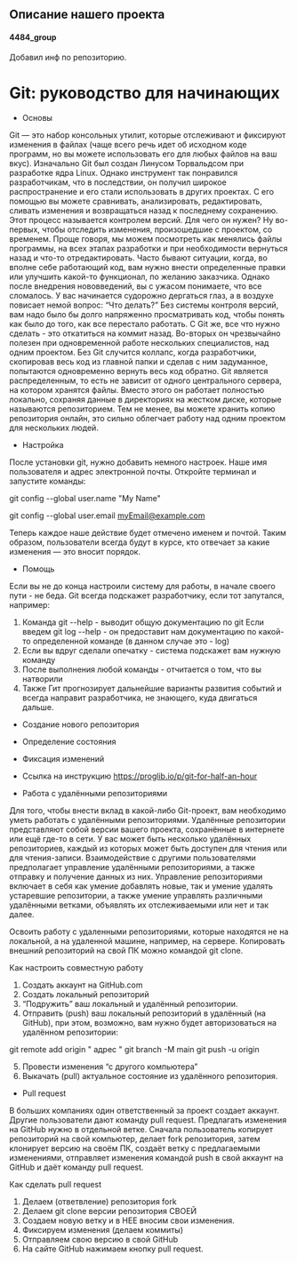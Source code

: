 ## Описание нашего проекта

#### 4484_group

Добавил инф по репозиторию.

# Git: руководство для начинающих

* Основы

Git — это набор консольных утилит, которые отслеживают и фиксируют изменения в файлах (чаще всего речь идет об исходном коде программ, но вы можете использовать его для любых файлов на ваш вкус). Изначально Git был создан Линусом Торвальдсом при разработке ядра Linux. Однако инструмент так понравился разработчикам, что в последствии, он получил широкое распространение и его стали использовать в других проектах. С его помощью вы можете сравнивать, анализировать, редактировать, сливать изменения и возвращаться назад к последнему сохранению. Этот процесс называется контролем версий.
Для чего он нужен? Ну во-первых, чтобы отследить изменения, произошедшие с проектом, со временем. Проще говоря, мы можем посмотреть как менялись файлы программы, на всех этапах разработки и при необходимости вернуться назад и что-то отредактировать. Часто бывают ситуации, когда, во вполне себе работающий код, вам нужно внести определенные правки или улучшить какой-то функционал, по желанию заказчика. Однако после внедрения нововведений, вы с ужасом понимаете, что все сломалось. У вас начинается судорожно дергаться глаз, а в воздухе повисает немой вопрос: “Что делать?” Без системы контроля версий, вам надо было бы долго напряженно просматривать код, чтобы понять как было до того, как все перестало работать. С Git же, все что нужно сделать - это откатиться на коммит назад.
Во-вторых он чрезвычайно полезен при одновременной работе нескольких специалистов, над одним проектом. Без Git случится коллапс, когда разработчики, скопировав весь код из главной папки и сделав с ним задуманное, попытаются одновременно вернуть весь код обратно. Git является распределенным, то есть не зависит от одного центрального сервера, на котором хранятся файлы. Вместо этого он работает полностью локально, сохраняя данные в директориях на жестком диске, которые называются репозиторием. Тем не менее, вы можете хранить копию репозитория онлайн, это сильно облегчает работу над одним проектом для нескольких людей.

* Настройка

После установки git, нужно добавить немного настроек. Наше имя пользователя и адрес электронной почты. Откройте терминал и запустите команды:

git config --global user.name "My Name"

git config --global user.email myEmail@example.com

Теперь каждое наше действие будет отмечено именем и почтой. Таким образом, пользователи всегда будут в курсе, кто отвечает за какие изменения — это вносит порядок.

* Помощь

Если вы не до конца настроили систему для работы, в начале своего пути - не беда. Git всегда подскажет разработчику, если тот запутался, например:
1.	Команда git --help - выводит общую документацию по git Если введем git log --help - он предоставит нам документацию по какой-то определенной команде (в данном случае это - log)
2.	Если вы вдруг сделали опечатку - система подскажет вам нужную команду
3.	После выполнения любой команды - отчитается о том, что вы натворили
4.	Также Гит прогнозирует дальнейшие варианты развития событий и всегда направит разработчика, не знающего, куда двигаться дальше.

* Создание нового репозитория

* Определение состояния

* Фиксация изменений

* Ссылка на инструкцию
 https://proglib.io/p/git-for-half-an-hour

* Работа с удалёнными репозиториями

Для того, чтобы внести вклад в какой-либо Git-проект, вам необходимо уметь работать с удалёнными репозиториями. Удалённые репозитории представляют собой версии вашего проекта, сохранённые в интернете или ещё где-то в сети. У вас может быть несколько удалённых репозиториев, каждый из которых может быть доступен для чтения или для чтения-записи. Взаимодействие с другими пользователями предполагает управление удалёнными репозиториями, а также отправку и получение данных из них. Управление репозиториями включает в себя как умение добавлять новые, так и умение удалять устаревшие репозитории, а также умение управлять различными удалёнными ветками, объявлять их отслеживаемыми или нет и так далее.

Освоить работу с удаленными репозиториями, которые находятся не на локальной, 
а на удаленной машине, например, на сервере.
Копировать внешний репозиторий на свой ПК можно командой git clone.

Как настроить совместную работу

1. Создать аккаунт на GitHub.com
2. Создать локальный репозиторий
3. “Подружить” ваш локальный и удалённый репозитории. 
4. Отправить (push) ваш локальный репозиторий в удалённый (на GitHub), при этом, возможно, 
вам нужно будет авторизоваться на удалённом репозитории:

git remote add origin " адрес "
git branch -M main
git push -u origin

5. Провести изменения “с другого компьютера”
6. Выкачать (pull) актуальное состояние из удалённого репозитория.

* Pull request

В больших компаниях один ответственный за проект создает аккаунт. Другие пользователи дают
команду pull request. Предлагать изменения на GitHub нужно в отдельной ветке. Сначала
пользователь копирует репозиторий на свой компьютер, делает fork репозитория, затем
клонирует версию на своём ПК, создаёт ветку с предлагаемыми изменениями, отправляет
изменения командой push в свой аккаунт на GitHub и даёт команду pull request.

Как сделать pull request
1. Делаем   (ответвление) репозитория fork
2. Делаем git clone   версии репозитория СВОЕЙ
3. Создаем новую ветку и в НЕЕ вносим свои изменения.
4. Фиксируем изменения (делаем коммиты)
5. Отправляем свою версию в свой GitHub
6. На сайте GitHub нажимаем кнопку pull request.




